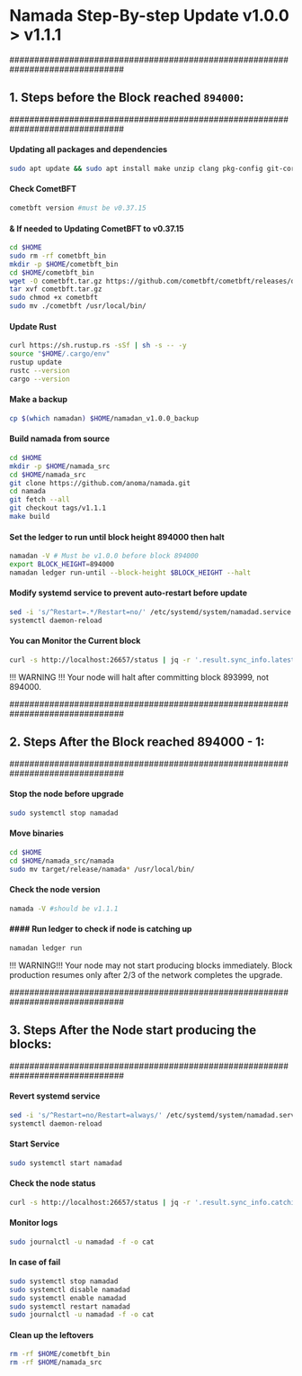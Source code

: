 # Namada Step-By-step Update  v1.0.0 > v1.1.1

###############################################################################
## 1. Steps before the Block reached `894000`:
###############################################################################

#### Updating all packages and dependencies
```bash
sudo apt update && sudo apt install make unzip clang pkg-config git-core libudev-dev libssl-dev build-essential libclang-18-dev protobuf-compiler git jq ncdu bsdmainutils htop lsof net-tools -y
```
#### Check CometBFT 
```bash 
cometbft version #must be v0.37.15
```
#### & If needed to Updating CometBFT to v0.37.15
```bash
cd $HOME
sudo rm -rf cometbft_bin
mkdir -p $HOME/cometbft_bin
cd $HOME/cometbft_bin
wget -O cometbft.tar.gz https://github.com/cometbft/cometbft/releases/download/v0.37.15/cometbft_0.37.15_linux_amd64.tar.gz
tar xvf cometbft.tar.gz
sudo chmod +x cometbft
sudo mv ./cometbft /usr/local/bin/
```
#### Update Rust
```bash
curl https://sh.rustup.rs -sSf | sh -s -- -y
source "$HOME/.cargo/env"
rustup update
rustc --version
cargo --version
```
#### Make a backup
```bash
cp $(which namadan) $HOME/namadan_v1.0.0_backup
```
#### Build namada from source
```bash
cd $HOME
mkdir -p $HOME/namada_src
cd $HOME/namada_src
git clone https://github.com/anoma/namada.git
cd namada
git fetch --all
git checkout tags/v1.1.1
make build
```
#### Set the ledger to run until block height 894000 then halt
```bash
namadan -V # Must be v1.0.0 before block 894000
export BLOCK_HEIGHT=894000
namadan ledger run-until --block-height $BLOCK_HEIGHT --halt
```
#### Modify systemd service to prevent auto-restart before update
```bash
sed -i 's/^Restart=.*/Restart=no/' /etc/systemd/system/namadad.service
systemctl daemon-reload
```

#### You can Monitor the Current block
```bash
curl -s http://localhost:26657/status | jq -r '.result.sync_info.latest_block_height'
```
!!! WARNING !!! Your node will halt after committing block 893999, not 894000.

###############################################################################
## 2. Steps After the Block reached 894000 - 1:
###############################################################################

#### Stop the node before upgrade
```bash
sudo systemctl stop namadad
```
#### Move binaries
```bash
cd $HOME
cd $HOME/namada_src/namada
sudo mv target/release/namada* /usr/local/bin/
```
#### Check the node version
```bash
namada -V #should be v1.1.1
```
#### #### Run ledger to check if node is catching up
```bash
namadan ledger run
```
!!! WARNING!!! Your node may not start producing blocks immediately. 
Block production resumes only after 2/3 of the network completes the upgrade.

###############################################################################
## 3. Steps After the Node start producing the blocks:
###############################################################################
#### Revert systemd service
```bash
sed -i 's/^Restart=no/Restart=always/' /etc/systemd/system/namadad.service
systemctl daemon-reload
```
#### Start Service
```bash
sudo systemctl start namadad
```
#### Check the node status
```bash
curl -s http://localhost:26657/status | jq -r '.result.sync_info.catching_up'
```
#### Monitor logs
```bash
sudo journalctl -u namadad -f -o cat
```
#### In case of fail
```bash
sudo systemctl stop namadad
sudo systemctl disable namadad
sudo systemctl enable namadad
sudo systemctl restart namadad
sudo journalctl -u namadad -f -o cat
```
#### Clean up the leftovers
```bash
rm -rf $HOME/cometbft_bin
rm -rf $HOME/namada_src
```
